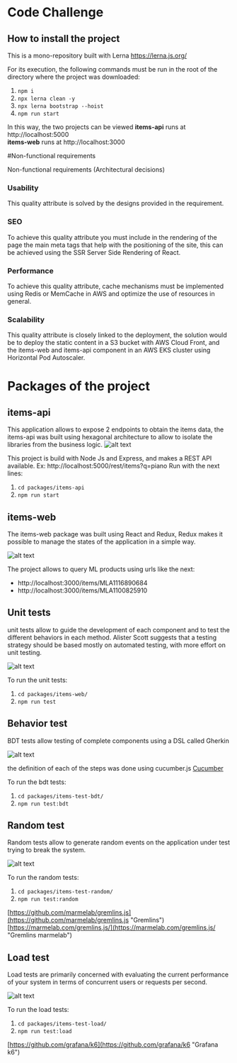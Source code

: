 # Code Challenge

## How to install the project

This is a mono-repository built with Lerna https://lerna.js.org/

For its execution, the following commands must be run
in the root of the directory where the project was downloaded:

1. `npm i`
2. `npx lerna clean -y`
3. `npx lerna bootstrap --hoist`
4. `npm run start`


In this way, the two projects can be viewed 
__items-api__ runs at http://localhost:5000  
__items-web__ runs at http://localhost:3000

#Non-functional requirements

Non-functional requirements
(Architectural decisions)
### Usability
This quality attribute is solved by the designs provided in the requirement.
### SEO
To achieve this quality attribute you must include in the rendering of the page the main meta tags that help with the positioning of the site, this can be achieved using the SSR Server Side Rendering of React.
### Performance
To achieve this quality attribute, cache mechanisms must be implemented using Redis or MemCache in AWS and optimize the use of resources in general.
### Scalability
This quality attribute is closely linked to the deployment, the solution would be to deploy the static content in a S3 bucket with AWS Cloud Front, and the items-web and items-api component in an AWS EKS cluster using Horizontal Pod Autoscaler.


# Packages of the project

## items-api
This application allows to expose 2 endpoints to obtain the items data, the items-api was built using hexagonal architecture to allow to isolate the libraries from the business logic.
![alt text](https://github.com/ir-taimal10/front-end-challenge/blob/master/packages/items-doc/images/hexagonal_arch.PNG?raw=true)


This project is build with Node Js and Express, and makes a REST API available. Ex: http://localhost:5000/rest/items?q=piano
Run with the next lines:
1. `cd packages/items-api`
2. `npm run start`

## items-web
The items-web package was built using React and Redux, Redux makes it possible to manage the states of the application in a simple way.

![alt text](https://github.com/ir-taimal10/front-end-challenge/blob/master/packages/items-doc/images/redux.PNG?raw=true)

The project allows to query ML products using urls like the next:

 * http://localhost:3000/items/MLA1116890684
 * http://localhost:3000/items/MLA1100825910



## Unit tests
unit tests allow to guide the development of each component and to test the different behaviors in each method.
Alister Scott suggests that a testing strategy should be based mostly on automated testing, with more effort on unit testing.

![alt text](https://github.com/ir-taimal10/front-end-challenge/blob/master/packages/items-doc/images/unit_test.PNG?raw=true)


To run the unit tests:

1. `cd packages/items-web/`
2. `npm run test`

## Behavior test
BDT tests allow testing of complete components using a DSL called Gherkin

![alt text](https://github.com/ir-taimal10/front-end-challenge/blob/master/packages/items-doc/images/gherkin_test.JPG?raw=true)

the definition of each of the steps was done using cucumber.js  [Cucumber](https://github.com/cucumber/cucumber-js "Cucumber's Homepage") 

To run the bdt tests:

1. `cd packages/items-test-bdt/`
2. `npm run test:bdt`


## Random test
Random tests allow to generate random events on the application under test trying to break the system.

![alt text](https://github.com/ir-taimal10/front-end-challenge/blob/master/packages/items-doc/images/gremlinsjs.PNG?raw=true)

To run the random tests:

1. `cd packages/items-test-random/`
2. `npm run test:random`

[https://github.com/marmelab/gremlins.js](https://github.com/marmelab/gremlins.js "Gremlins")
[https://marmelab.com/gremlins.js/](https://marmelab.com/gremlins.js/ "Gremlins marmelab")

## Load test
Load tests are primarily concerned with evaluating the current performance of your system in terms of concurrent users or requests per second.

![alt text](https://github.com/ir-taimal10/front-end-challenge/blob/master/packages/items-doc/images/k6.PNG?raw=true)


To run the load tests:

1. `cd packages/items-test-load/`
2. `npm run test:load`

[https://github.com/grafana/k6](https://github.com/grafana/k6 "Grafana k6")


